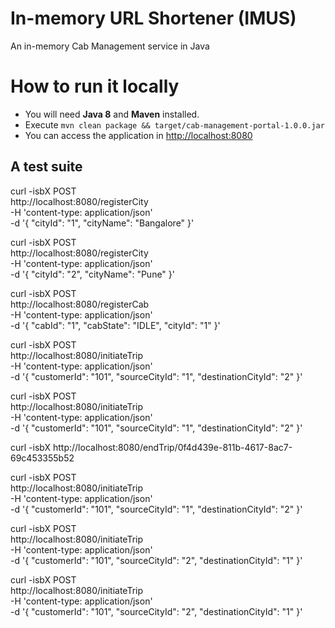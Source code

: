 # In-memory URL Shortener (IMUS)
An in-memory Cab Management service in Java
 
# How to run it locally
* You will need **Java 8** and **Maven** installed.
* Execute `mvn clean package && target/cab-management-portal-1.0.0.jar`
* You can access the application in [http://localhost:8080](http://localhost:8080) 

## A test suite
curl -isbX POST \
    http://localhost:8080/registerCity \
    -H 'content-type: application/json' \
    -d '{
        "cityId": "1",
        "cityName": "Bangalore"
    }'

curl -isbX POST \
    http://localhost:8080/registerCity \
    -H 'content-type: application/json' \
    -d '{
        "cityId": "2",
        "cityName": "Pune"
    }'


curl -isbX POST \
    http://localhost:8080/registerCab \
    -H 'content-type: application/json' \
    -d '{
        "cabId": "1",
        "cabState": "IDLE",
        "cityId": "1"
    }'


curl -isbX POST \
    http://localhost:8080/initiateTrip \
    -H 'content-type: application/json' \
    -d '{
        "customerId": "101",
        "sourceCityId": "1",
        "destinationCityId": "2"
    }'

curl -isbX POST \
    http://localhost:8080/initiateTrip \
    -H 'content-type: application/json' \
    -d '{
        "customerId": "101",
        "sourceCityId": "1",
        "destinationCityId": "2"
    }'

curl -isbX http://localhost:8080/endTrip/0f4d439e-811b-4617-8ac7-69c453355b52

curl -isbX POST \
    http://localhost:8080/initiateTrip \
    -H 'content-type: application/json' \
    -d '{
        "customerId": "101",
        "sourceCityId": "1",
        "destinationCityId": "2"
    }'


curl -isbX POST \
    http://localhost:8080/initiateTrip \
    -H 'content-type: application/json' \
    -d '{
        "customerId": "101",
        "sourceCityId": "2",
        "destinationCityId": "1"
    }'

curl -isbX POST \
    http://localhost:8080/initiateTrip \
    -H 'content-type: application/json' \
    -d '{
        "customerId": "101",
        "sourceCityId": "2",
        "destinationCityId": "1"
    }'
